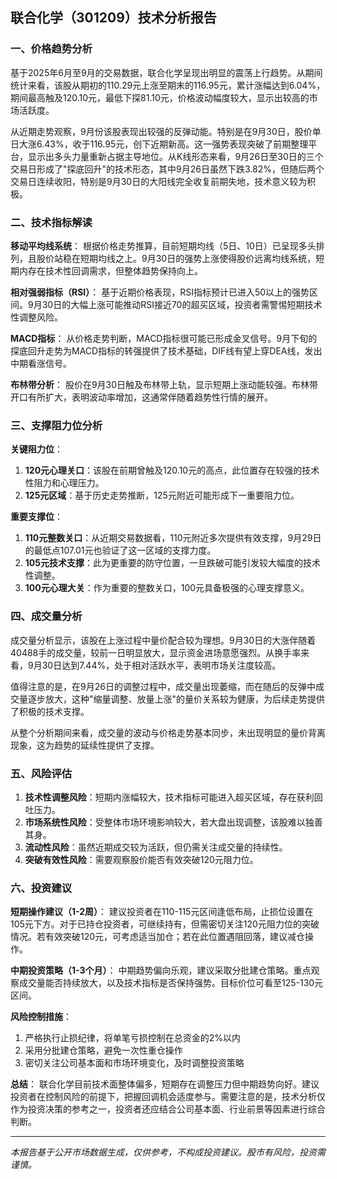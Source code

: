 ## 联合化学（301209）技术分析报告

### 一、价格趋势分析

基于2025年6月至9月的交易数据，联合化学呈现出明显的震荡上行趋势。从期间统计来看，该股从期初的110.29元上涨至期末的116.95元，累计涨幅达到6.04%，期间最高触及120.10元，最低下探81.10元，价格波动幅度较大，显示出较高的市场活跃度。

从近期走势观察，9月份该股表现出较强的反弹动能。特别是在9月30日，股价单日大涨6.43%，收于116.95元，创下近期新高。这一强势表现突破了前期整理平台，显示出多头力量重新占据主导地位。从K线形态来看，9月26日至30日的三个交易日形成了"探底回升"的技术形态，其中9月26日虽然下跌3.82%，但随后两个交易日连续收阳，特别是9月30日的大阳线完全收复前期失地，技术意义较为积极。

### 二、技术指标解读

**移动平均线系统**：
根据价格走势推算，目前短期均线（5日、10日）已呈现多头排列，且股价站稳在短期均线之上。9月30日的强势上涨使得股价远离均线系统，短期内存在技术性回调需求，但整体趋势保持向上。

**相对强弱指标（RSI）**：
基于近期价格表现，RSI指标预计已进入50以上的强势区间。9月30日的大幅上涨可能推动RSI接近70的超买区域，投资者需警惕短期技术性调整风险。

**MACD指标**：
从价格走势判断，MACD指标很可能已形成金叉信号。9月下旬的探底回升走势为MACD指标的转强提供了技术基础，DIF线有望上穿DEA线，发出中期看涨信号。

**布林带分析**：
股价在9月30日触及布林带上轨，显示短期上涨动能较强。布林带开口有所扩大，表明波动率增加，这通常伴随着趋势性行情的展开。

### 三、支撑阻力位分析

**关键阻力位**：
1. **120元心理关口**：该股在前期曾触及120.10元的高点，此位置存在较强的技术性阻力和心理压力。
2. **125元区域**：基于历史走势推断，125元附近可能形成下一重要阻力位。

**重要支撑位**：
1. **110元整数关口**：从近期交易数据看，110元附近多次提供有效支撑，9月29日的最低点107.01元也验证了这一区域的支撑力度。
2. **105元技术支撑**：此为更重要的防守位置，一旦跌破可能引发较大幅度的技术性调整。
3. **100元心理大关**：作为重要的整数关口，100元具备极强的心理支撑意义。

### 四、成交量分析

成交量分析显示，该股在上涨过程中量价配合较为理想。9月30日的大涨伴随着40488手的成交量，较前一日明显放大，显示资金进场意愿强烈。从换手率来看，9月30日达到7.44%，处于相对活跃水平，表明市场关注度较高。

值得注意的是，在9月26日的调整过程中，成交量出现萎缩，而在随后的反弹中成交量逐步放大，这种"缩量调整、放量上涨"的量价关系较为健康，为后续走势提供了积极的技术支撑。

从整个分析期间来看，成交量的波动与价格走势基本同步，未出现明显的量价背离现象，这为趋势的延续性提供了支撑。

### 五、风险评估

1. **技术性调整风险**：短期内涨幅较大，技术指标可能进入超买区域，存在获利回吐压力。
2. **市场系统性风险**：受整体市场环境影响较大，若大盘出现调整，该股难以独善其身。
3. **流动性风险**：虽然近期成交较为活跃，但仍需关注成交量的持续性。
4. **突破有效性风险**：需要观察股价能否有效突破120元阻力位。

### 六、投资建议

**短期操作建议（1-2周）**：
建议投资者在110-115元区间逢低布局，止损位设置在105元下方。对于已持仓投资者，可继续持有，但需密切关注120元阻力位的突破情况。若有效突破120元，可考虑适当加仓；若在此位置遇阻回落，建议减仓操作。

**中期投资策略（1-3个月）**：
中期趋势偏向乐观，建议采取分批建仓策略。重点观察成交量能否持续放大，以及技术指标是否保持强势。目标价位可看至125-130元区间。

**风险控制措施**：
1. 严格执行止损纪律，将单笔亏损控制在总资金的2%以内
2. 采用分批建仓策略，避免一次性重仓操作
3. 密切关注公司基本面和市场环境变化，及时调整投资策略

**总结**：
联合化学目前技术面整体偏多，短期存在调整压力但中期趋势向好。建议投资者在控制风险的前提下，把握回调机会适度参与。需要注意的是，技术分析仅作为投资决策的参考之一，投资者还应结合公司基本面、行业前景等因素进行综合判断。

---
*本报告基于公开市场数据生成，仅供参考，不构成投资建议。股市有风险，投资需谨慎。*